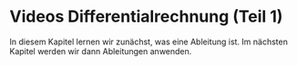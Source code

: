 # Videos Differentialrechnung (Teil 1)

In diesem Kapitel lernen wir zunächst, was eine Ableitung ist. Im nächsten Kapitel werden wir dann Ableitungen anwenden.
